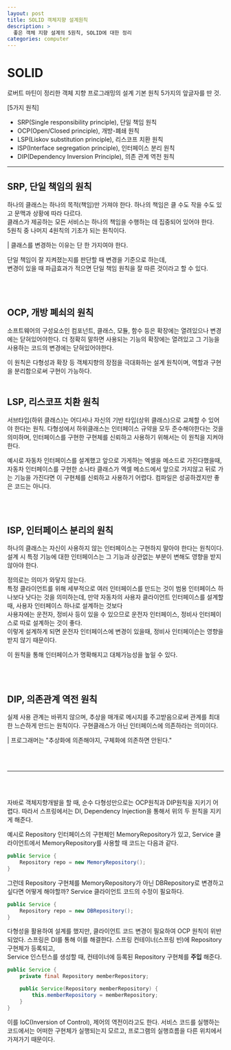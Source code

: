 ```yaml
---
layout: post
title: SOLID 객체지향 설계원칙
description: >
  좋은 객체 지향 설계의 5원칙, SOLID에 대한 정리
categories: computer
---
```

# SOLID
로버트 마틴이 정리한 객체 지향 프로그래밍의 설계 기본 원칙 5가지의 앞글자를 딴 것.

[5가지 원칙]
- SRP(Single responsibility principle), 단일 책임 원칙
- OCP(Open/Closed principle), 개방-폐쇄 원칙
- LSP(Liskov substitution principle), 리스코프 치환 원칙
- ISP(Interface segregation principle), 인터페이스 분리 원칙
- DIP(Dependency Inversion Principle), 의존 관계 역전 원칙

---

## SRP, 단일 책임의 원칙
하나의 클래스는 하나의 목적(책임)만 가져야 한다. 하나의 책임은 클 수도 작을 수도 있고 문맥과 상황에 따라 다르다.  
클래스가 제공하는 모든 서비스는 하나의 책임을 수행하는 데 집중되어 있어야 한다.  
5원칙 중 나머지 4원칙의 기초가 되는 원칙이다.

| 클래스를 변경하는 이유는 단 한 가지여야 한다.

단일 책임이 잘 지켜졌는지를 판단할 때 변경을 기준으로 하는데,   
변경이 있을 때 파급효과가 적으면 단일 책임 원칙을 잘 따른 것이라고 할 수 있다.

<br>
<br>

## OCP, 개방 폐쇠의 원칙
소프트웨어의 구성요소인 컴포넌트, 클래스, 모듈, 함수 등은 확장에는 열려있으나 변경에는 닫혀있어야한다.
더 정확히 말하면 사용되는 기능의 확장에는 열려있고 그 기능을 사용하는 코드의 변경에는 닫혀있어야한다.  
 
이 원칙은 다형성과 확장 등 객체지향의 장점을 극대화하는 설계 원칙이며, 역할과 구현을 분리함으로써 구현이 가능하다.
<br>
<br>


## LSP, 리스코프 치환 원칙
서브타입(하위 클래스)는 어디서나 자신의 기반 타입(상위 클래스)으로 교체할 수 있어야 한다는 원칙.
다형성에서 하위클래스는 인터페이스 규약을 모두 준수해야한다는 것을 의미하며, 인터페이스를 구현한 구현체를 신뢰하고 사용하기 위해서는 이 원칙을 지켜야한다.

예시로 자동차 인터페이스를 설계했고 앞으로 가게하는 엑셀을 메소드로 가진다했을때, 자동차 인터페이스를 구현한 소나타 클래스가 엑셀 메소드에서 앞으로 가지않고 뒤로 가는 기능을 가진다면 이 구현체를 신뢰하고 사용하기 어렵다.
컴파일은 성공하겠지만 좋은 코드는 아니다.

<br>
<br>

## ISP, 인터페이스 분리의 원칙
하나의 클래스는 자신이 사용하지 않는 인터페이스는 구현하지 말아야 한다는 원칙이다.  
설계 시 특정 기능에 대한 인터페이스는 그 기능과 상관없는 부분이 변해도 영향을 받지 않아야 한다.  

정의로는 의미가 와닿지 않는다.  
특정 클라이언트를 위해 세부적으로 여러 인터페이스를 만드는 것이 범용 인터페이스 하나보다 낫다는 것을 의미하는데,
만약 자동차의 사용자 클라이언트 인터페이스를 설계할 때, 사용자 인터페이스 하나로 설계하는 것보다   
사용자에는 운전자, 정비사 등이 있을 수 있으므로 운전자 인터페이스, 정비사 인터페이스로 따로 설계하는 것이 좋다.  
이렇게 설계하게 되면 운전자 인터페이스에 변경이 있을때, 정비사 인터페이슨는 영향을 받지 않기 때문이다.  


이 원칙을 통해 인터페이스가 명확해지고 대체가능성을 높일 수 있다.

<br>
<br>

## DIP, 의존관계 역전 원칙
실제 사용 관계는 바뀌지 않으며, 추상을 매개로 메시지를 주고받음으로써 관계를 최대한 느슨하게 만드는 원칙이다.
구현클래스가 아닌 인터페이스에 의존하라는 의미이다.
<br>

| 프로그래머는 "추상화에 의존해야지, 구체화에 의존하면 안된다."

<br>
<br>

---

<br>
<br>

자바로 객체지향개발을 할 때, 순수 다형성만으로는 OCP원칙과 DIP원칙을 지키기 어렵다.
따라서 스프링에서는 DI, Dependency Injection을 통해서 위의 두 원칙을 지키게 해준다.

예시로 Repository 인터페이스의 구현체인 MemoryRepository가 있고,
Service 클라이언트에서 MemoryRepository를 사용할 때 코드는 다음과 같다.

```java
public Service {
    Repository repo = new MemoryRepository();
}
```

그런데 Repository 구현체를 MemoryRepository가 아닌 DBRepository로 변경하고 싶다면 어떻게 해야할까?
Service 클라이언트 코드의 수정이 필요하다.

```java
public Service {
    Repository repo = new DBRepository();
}
```

다형성을 활용하여 설계를 했지만, 클라이언트 코드 변경이 필요하여 OCP 원칙이 위반되었다.
스프링은 DI를 통해 이를 해결한다.
스프링 컨테이너(스프링 빈)에 Repository 구현체가 등록되고,   
Service 인스턴스를 생성할 때, 컨테이너에 등록된 Repository 구현체를 **주입** 해준다.  


```java
public Service {
    private final Repository memberRepository;

    public Service(Repository memberRepository) {
        this.memberRepository = memberRepository;
    }
}
```

이를 IoC(Inversion of Control), 제어의 역전이라고도 한다.
서비스 코드를 실행하는 코드에서는 어떠한 구현체가 실행되는지 모르고, 프로그램의 실행흐름을 다른 위치에서 가져가기 때문이다.







